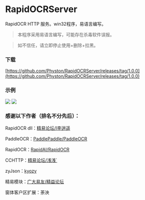 # RapidOCRServer
RapidOCR HTTP 服务。win32程序，易语言编写。

>本程序采用易语言编写，可能存在杀毒软件误报。

>如不信任，请立即停止使用+删除+拉黑。

### 下载
[https://github.com/Physton/RapidOCRServer/releases/tag/1.0.0](https://github.com/Physton/RapidOCRServer/releases/tag/1.0.0)

### 示例
![](https://raw.githubusercontent.com/Physton/RapidOCRServer/main/screenshot/1.png)
![](https://raw.githubusercontent.com/Physton/RapidOCRServer/main/screenshot/2.png)

### 感谢以下作者（排名不分先后）：
RapidOCR dll：[精易论坛/l李逍遥](https://bbs.125.la/forum.php?mod=viewthread&tid=14743112&highlight=PaddleOCR)

PaddleOCR：[PaddlePaddle/PaddleOCR](https://github.com/PaddlePaddle/PaddleOCR)

RapidOCR：[RapidAI/RapidOCR](https://github.com/RapidAI/RapidOCR)

CCHTTP：[精易论坛/浅浅`](https://bbs.125.la/forum.php?mod=viewthread&tid=14724915)

zyJson：[kyozy](https://gitee.com/kyozy)

精易模块：[广大易友/精益论坛](http://ec.125.la/)

窗体客户区扩展：荼泱
